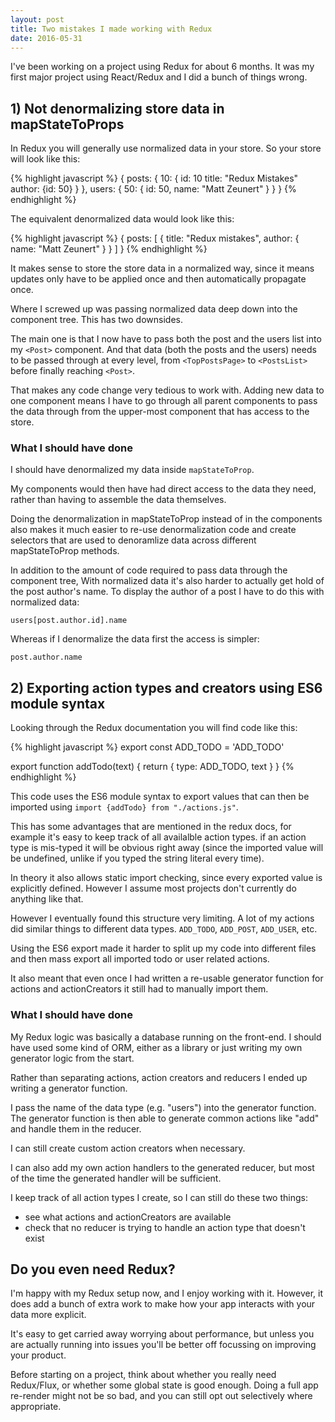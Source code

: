 ```yaml
---
layout: post
title: Two mistakes I made working with Redux
date: 2016-05-31
---
```


I've been working on a project using Redux for about 6 months. It was my first major project using React/Redux and I did a bunch of things wrong.

## 1) Not denormalizing store data in mapStateToProps

In Redux you will generally use normalized data in your store. So your store will look like this:

{% highlight javascript %}
{
    posts: {
        10: {
            id: 10
            title: "Redux Mistakes"
            author: {id: 50}
        }
    },
    users: {
        50: {
            id: 50,
            name: "Matt Zeunert"
        }
    }
}
{% endhighlight %}

The equivalent denormalized data would look like this:

{% highlight javascript %}
{
    posts: [
        {
            title: "Redux mistakes",
            author: {
                name: "Matt Zeunert"
            }
        }
    ]
}
{% endhighlight %}

It makes sense to store the store data in a normalized way, since it means updates only have to be applied once and then automatically propagate once.

Where I screwed up was passing normalized data deep down into the component tree. This has two downsides.

The main one is that I now have to pass both the post and the users list into my `<Post>` component. And that data (both the posts and the users) needs to be passed through at every level, from `<TopPostsPage>` to `<PostsList>` before finally reaching `<Post>`.

That makes any code change very tedious to work with. Adding new data to one component means I have to go through all parent components to pass the data through from the upper-most component that has access to the store.

### What I should have done

I should have denormalized my data inside `mapStateToProp`.

My components would then have had direct access to the data they need, rather than having to assemble the data themselves.

Doing the denormalization in mapStateToProp instead of in the components also makes it much easier to re-use denormalization code and create selectors that are used to denoramlize data across different mapStateToProp methods.

In addition to the amount of code required to pass data through the component tree, With normalized data it's also harder to actually get hold of the post author's name. To display the author of a post I have to do this with normalized data:

`users[post.author.id].name`

Whereas if I denormalize the data first the access is simpler:

`post.author.name`

## 2) Exporting action types and creators using ES6 module syntax

Looking through the Redux documentation you will find code like this:

{% highlight javascript %}
export const ADD_TODO = 'ADD_TODO'

export function addTodo(text) {
  return { type: ADD_TODO, text }
}
{% endhighlight %}

This code uses the ES6 module syntax to export values that can then be imported using `import {addTodo} from "./actions.js"`.

This has some advantages that are mentioned in the redux docs, for example it's easy to keep track of all availalble action types. if an action type is mis-typed it will be obvious right away (since the imported value will be undefined, unlike if you typed the string literal every time).

In theory it also allows static import checking, since every exported value is explicitly defined. However I assume most projects don't currently do anything like that.

However I eventually found this structure very limiting. A lot of my actions did similar things to different data types. `ADD_TODO`, `ADD_POST`, `ADD_USER`, etc.

Using the ES6 export made it harder to split up my code into different files and then mass export all imported todo or user related actions.

It also meant that even once I had written a re-usable generator function for actions and actionCreators it still had to manually import them.

### What I should have done

My Redux logic was basically a database running on the front-end. I should have used some kind of ORM, either as a library or just writing my own generator logic from the start.

Rather than separating actions, action creators and reducers I ended up writing a generator function.

I pass the name of the data type (e.g. "users") into the generator function. The generator function is then able to generate common actions like "add" and handle them in the reducer.

I can still create custom action creators when necessary.

I can also add my own action handlers to the generated reducer, but most of the time the generated handler will be sufficient.

I keep track of all action types I create, so I can still do these two things:

- see what actions and actionCreators are available
- check that no reducer is trying to handle an action type that doesn't exist

## Do you even need Redux?

I'm happy with my Redux setup now, and I enjoy working with it. However, it does add a bunch of extra work to make how your app interacts with your data more explicit.

It's easy to get carried away worrying about performance, but unless you are actually running into issues you'll be better off focussing on improving your product.

Before starting on a project, think about whether you really need Redux/Flux, or whether some global state is good enough. Doing a full app re-render might not be so bad, and you can still opt out selectively where appropriate.
